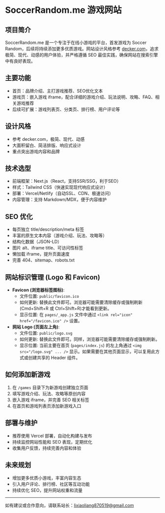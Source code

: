# SoccerRandom.me 游戏网站

## 项目简介
SoccerRandom.me 是一个专注于在线小游戏的平台，首发游戏为 Soccer Random，后续将持续添加更多优质游戏。网站设计风格参考 [decker.com](https://decker.com/)，追求极简、现代、动感的用户体验，并严格遵循 SEO 最佳实践，确保网站在搜索引擎中有良好表现。

## 主要功能
- 首页：品牌介绍、主打游戏推荐、SEO优化文本
- 游戏页：嵌入游戏 iframe，配合详细的游戏介绍、玩法说明、攻略、FAQ、相关游戏推荐
- 后续可扩展：游戏列表页、分类页、排行榜、用户评论等

## 设计风格
- 参考 decker.com，极简、现代、动感
- 大面积留白、简洁排版、响应式设计
- 重点突出游戏内容和品牌

## 技术选型
- 前端框架：Next.js（React，支持SSR/SSG，利于SEO）
- 样式：Tailwind CSS（快速实现现代响应式设计）
- 部署：Vercel/Netlify（自动SSL、CDN、极速访问）
- 内容管理：支持 Markdown/MDX，便于内容维护

## SEO 优化
- 每页独立 title/description/meta 标签
- 丰富的原生文本内容（游戏介绍、玩法、攻略等）
- 结构化数据（JSON-LD）
- 图片 alt、iframe title、可访问性标签
- 懒加载 iframe，提升页面速度
- 完善 404、sitemap、robots.txt

## 网站标识管理 (Logo 和 Favicon)
- **Favicon (浏览器标签图标)**:
    - 文件位置: `public/favicon.ico`
    - 如何更新: 替换此文件即可。浏览器可能需要清除缓存或强制刷新 (Cmd+Shift+R 或 Ctrl+Shift+R)才能看到更新。
    - 显示位置: 在 `pages/_app.js` 文件中通过 `<link rel="icon" href="/favicon.ico" />` 设置。
- **网站 Logo (页面左上角)**:
    - 文件位置: `public/logo.svg`
    - 如何更新: 替换此文件即可。同样，浏览器可能需要清除缓存或强制刷新。
    - 显示位置: 当前主要在首页 (`pages/index.js`) 的左上角通过 `<img src="/logo.svg" ... />` 显示。如果需要在其他页面显示，可以复用此方式或创建共享的 Header 组件。

## 如何添加新游戏
1. 在 `/games` 目录下为新游戏创建独立页面
2. 填写游戏介绍、玩法、攻略等原创内容
3. 嵌入游戏 iframe，并完善 SEO 相关标签
4. 在首页和游戏列表页添加新游戏入口

## 部署与维护
- 推荐使用 Vercel 部署，自动化构建与发布
- 持续监控网站性能和 SEO 表现，定期优化
- 收集用户反馈，持续完善内容和体验

## 未来规划
- 增加更多优质小游戏，丰富内容生态
- 引入用户评论、排行榜、社区等互动功能
- 持续优化 SEO，提升网站权重和流量

---

如有建议或合作意向，请联系站长：lixiaoliang870519@gmail.com 